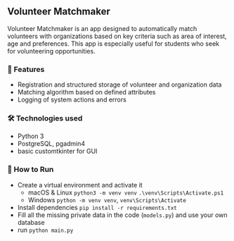 ## Volunteer Matchmaker

Volunteer Matchmaker is an app designed to automatically match volunteers with organizations based on key criteria such as area of interest, age and preferences. This app is especially useful for students who seek for volunteering opportunities.

### 📌 Features

- Registration and structured storage of volunteer and organization data
- Matching algorithm based on defined attributes
- Logging of system actions and errors

### 🛠️ Technologies used 

- Python 3
- PostgreSQL, pgadmin4
- basic customtkinter for GUI

### 🚀 How to Run
- Create a virtual environment and activate it
  - macOS & Linux `python3 -m venv venv` `.\venv\Scripts\Activate.ps1`
  - Windows `python -m venv venv`, `venv\Scripts\Activate`
- Install dependencies `pip install -r requirements.txt`
- Fill all the missing private data in the code (`models.py`) and use your own database
- run `python main.py`

